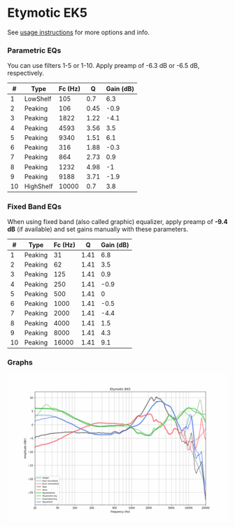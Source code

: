 # Etymotic EK5
See [usage instructions](https://github.com/jaakkopasanen/AutoEq#usage) for more options and info.

### Parametric EQs
You can use filters 1-5 or 1-10. Apply preamp of -6.3 dB or -6.5 dB, respectively.

|   # | Type      |   Fc (Hz) |    Q |   Gain (dB) |
|-----|-----------|-----------|------|-------------|
|   1 | LowShelf  |       105 | 0.7  |         6.3 |
|   2 | Peaking   |       106 | 0.45 |        -0.9 |
|   3 | Peaking   |      1822 | 1.22 |        -4.1 |
|   4 | Peaking   |      4593 | 3.56 |         3.5 |
|   5 | Peaking   |      9340 | 1.51 |         6.1 |
|   6 | Peaking   |       316 | 1.88 |        -0.3 |
|   7 | Peaking   |       864 | 2.73 |         0.9 |
|   8 | Peaking   |      1232 | 4.98 |        -1   |
|   9 | Peaking   |      9188 | 3.71 |        -1.9 |
|  10 | HighShelf |     10000 | 0.7  |         3.8 |

### Fixed Band EQs
When using fixed band (also called graphic) equalizer, apply preamp of **-9.4 dB** (if available) and set gains manually with these parameters.

|   # | Type    |   Fc (Hz) |    Q |   Gain (dB) |
|-----|---------|-----------|------|-------------|
|   1 | Peaking |        31 | 1.41 |         6.8 |
|   2 | Peaking |        62 | 1.41 |         3.5 |
|   3 | Peaking |       125 | 1.41 |         0.9 |
|   4 | Peaking |       250 | 1.41 |        -0.9 |
|   5 | Peaking |       500 | 1.41 |         0   |
|   6 | Peaking |      1000 | 1.41 |        -0.5 |
|   7 | Peaking |      2000 | 1.41 |        -4.4 |
|   8 | Peaking |      4000 | 1.41 |         1.5 |
|   9 | Peaking |      8000 | 1.41 |         4.3 |
|  10 | Peaking |     16000 | 1.41 |         9.1 |

### Graphs
![](./Etymotic%20EK5.png)
